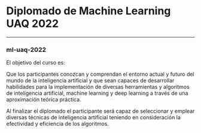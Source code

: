 # Diplomado de Machine Learning UAQ 2022
---
### ml-uaq-2022

El objetivo del curso es:

Que los participantes conozcan y comprendan el entorno actual y futuro del mundo de la inteligencia artificial y que sean capaces de desarrollar habilidades para la implementación de diversas herramientas y algoritmos de inteligencia artificial, machine learning y deep learning a través de una aproximación teórica práctica.

Al finalizar el diplomado el participante será capaz de seleccionar y emplear diversas técnicas de inteligencia artificial teniendo en consideración la efectividad y eficiencia de los algoritmos.
